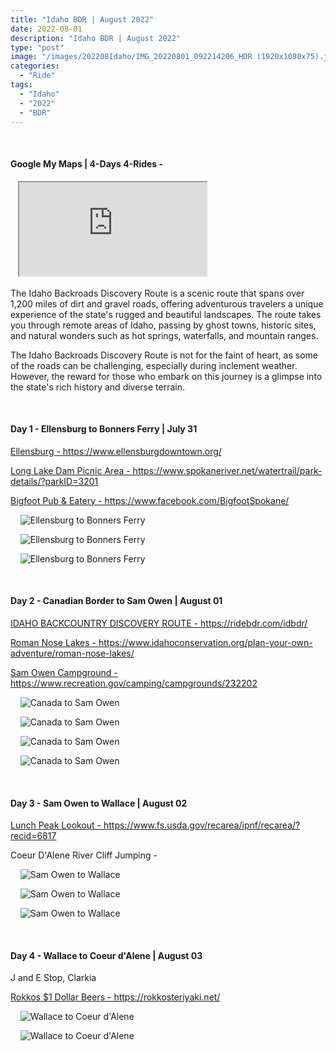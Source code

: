 ```yaml
---
title: "Idaho BDR | August 2022"
date: 2022-08-01
description: "Idaho BDR | August 2022"
type: "post"
image: "/images/202208Idaho/IMG_20220801_092214206_HDR (1920x1080x75).jpg"
categories: 
  - "Ride"
tags:
  - "Idaho"
  - "2022"
  - "BDR"
---
```


<!-- Start ******************** MyMap01 ******************** Start -->	
<br>	
<h4>	
	Google My Maps | 4-Days 4-Rides -
</h4>	
<div class="embed-responsive embed-responsive-1by1">	
   <iframe 	
        src=	"https://www.google.com/maps/d/embed?mid=1U7XdtpLyvpe7Z26WKMkMqiwSgHLBmgw&ehbc=2E312F"
        title=	"Google My Maps"
        loading="lazy"
    > 	
    </iframe>	
</div>
<p>
The Idaho Backroads Discovery Route is a scenic route that spans over 1,200 miles of dirt and gravel roads, offering adventurous travelers a unique experience of the state's rugged and beautiful landscapes. The route takes you through remote areas of Idaho, passing by ghost towns, historic sites, and natural wonders such as hot springs, waterfalls, and mountain ranges.

The Idaho Backroads Discovery Route is not for the faint of heart, as some of the roads can be challenging, especially during inclement weather. However, the reward for those who embark on this journey is a glimpse into the state's rich history and diverse terrain.
</p>
<!-- End ******************** MyMap01 ******************** End -->
<!-- Start ******************** Item01 ******************** Start -->	
<br>	
<h4>	
	Day 1 - Ellensburg to Bonners Ferry | July 31
</h4>	
<p>	
  <a 
    href=https://www.ellensburgdowntown.org/
    target="_blank">	
    Ellensburg - https://www.ellensburgdowntown.org/
  </a>
</p>
<p>	
  <a 
    href=https://www.spokaneriver.net/watertrail/park-details/?parkID=3201
    target="_blank">	
    Long Lake Dam Picnic Area - https://www.spokaneriver.net/watertrail/park-details/?parkID=3201
  </a>
</p>
<p>	
  <a 
    href=https://www.facebook.com/BigfootSpokane/ 
    target="_blank">	
    Bigfoot Pub & Eatery - https://www.facebook.com/BigfootSpokane/ 
  </a>
</p>
<p>	
    <img 	
      src=	"/images/202208Idaho/IMG_20220731_092959282_HDR240085.jpg"
      alt=	"Ellensburg to Bonners Ferry"
      loading= "lazy"
    >	
</p>
<p>	
    <img 	
      src=	"/images/202208Idaho/IMG_20220731_142122600_HDR240085.jpg"
      alt=	"Ellensburg to Bonners Ferry"
      loading= "lazy"
    >	
</p>
<p>	
    <img 	
      src=	"/images/202208Idaho/IMG_20220731_175526591_240085.jpg"
      alt=	"Ellensburg to Bonners Ferry"
      loading= "lazy"
    >	
</p>
<!-- End ******************** Item01 ******************** End -->	
<!-- Start ******************** Item02 ******************** Start -->	
<br>	
<h4>
	Day 2 - Canadian Border to Sam Owen | August 01
</h4>	
<p>	
  <a 
    href=https://ridebdr.com/idbdr/
    target="_blank">	
    IDAHO BACKCOUNTRY DISCOVERY ROUTE - https://ridebdr.com/idbdr/
  </a>
</p>
<p>	
  <a 
    href=https://www.idahoconservation.org/plan-your-own-adventure/roman-nose-lakes/
    target="_blank">	
    Roman Nose Lakes - https://www.idahoconservation.org/plan-your-own-adventure/roman-nose-lakes/
  </a>
</p>
<p>	
  <a 
    href=https://www.recreation.gov/camping/campgrounds/232202
    target="_blank">	
    Sam Owen Campground - https://www.recreation.gov/camping/campgrounds/232202
  </a>
</p>
<p>	
    <img 	
      src=	"/images/202208Idaho/IMG_20220801_092214206_HDR (1920x1080x75).jpg"
      alt=	"Canada to Sam Owen"
      loading= "lazy"
    >	
</p>
<p>	
    <img 	
      src=	"/images/202208Idaho/IMG_20220801_113927691 (1920x1080x75).jpg"
      alt=	"Canada to Sam Owen"
      loading= "lazy"
    >	
</p>
<p>	
    <img 	
      src=	"/images/202208Idaho/IMG_20220801_120320404_HDR (1920x1080x75).jpg"
      alt=	"Canada to Sam Owen"
      loading= "lazy"
    >	
</p>
<p>	
    <img 	
      src=	"/images/202208Idaho/IMG_20220801_201232822_HDR (1920x1080x75).jpg"
      alt=	"Canada to Sam Owen"
      loading= "lazy"
    >	
</p>
<!-- End ******************** Item02 ******************** End -->
<!-- Start ******************** Item03 ******************** Start -->	
<br>	
<h4>
	Day 3 - Sam Owen to Wallace | August 02
</h4>	
<p>	
  <a 
    href=https://www.fs.usda.gov/recarea/ipnf/recarea/?recid=6817
    target="_blank">	
    Lunch Peak Lookout - https://www.fs.usda.gov/recarea/ipnf/recarea/?recid=6817
  </a>
</p>
<p>	
    Coeur D'Alene River Cliff Jumping - 
</p>
<p>	
    <img 	
      src=	"/images/202208Idaho/IMG_20220802_090439136_HDR (1920x1080x75).jpg"
      alt=	"Sam Owen to Wallace"
      loading= "lazy"
    >	
</p>
<p>	
    <img 	
      src=	"/images/202208Idaho/IMG_20220802_095027705_HDR (1920x1080x75).jpg"
      alt=	"Sam Owen to Wallace"
      loading= "lazy"
    >	
</p>
<p>	
    <img 	
      src=	"/images/202208Idaho/IMG_20220802_154558505_HDR (1920x1080x75).jpg"
      alt=	"Sam Owen to Wallace"
      loading= "lazy"
    >	
</p>
<!-- End ******************** Item03 ******************** End -->
<!-- Start ******************** Item04 ******************** Start -->	
<br>	
<h4>
	Day 4 - Wallace to Coeur d'Alene | August 03
</h4>	
<p>
  J and E Stop, Clarkia
</p>
<p>	
  <a 
    href=https://rokkosteriyaki.net/
    target="_blank">	
    Rokkos $1 Dollar Beers - https://rokkosteriyaki.net/
  </a>
</p>
<p>	
    <img 	
      src=	"/images/202208Idaho/IMG_20220803_183112097_HDR (1920x1080x75).jpg"
      alt=	"Wallace to Coeur d'Alene"
      loading= "lazy"
    >	
</p>
<p>	
    <img 	
      src=	"/images/202208Idaho/IMG_20220803_185343297_HDR (1920x1080x75).jpg"
      alt=	"Wallace to Coeur d'Alene"
      loading= "lazy"
    >	
</p>
<!-- End ******************** Item04 ******************** End -->